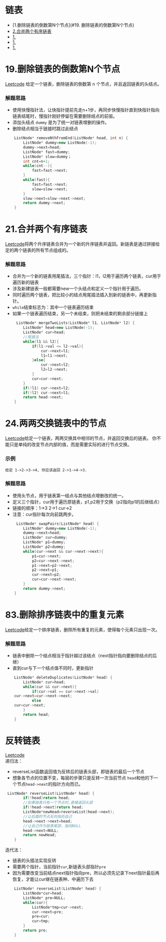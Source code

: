 链表  
=========
* [1.删除链表的倒数第N个节点](#19. 删除链表的倒数第N个节点)
* [2.合并两个有序链表](#21.合并两个有序链表)
* [1.]()
* [1.]()
* [1.]()

19.删除链表的倒数第N个节点
====================
[Leetcode](https://leetcode-cn.com/problems/remove-nth-node-from-end-of-list/)  给定一个链表，删除链表的倒数第 n 个节点，并且返回链表的头结点。
### 解题思路
* 使用快慢指针法，让快指针提前先走n+1步，再同步快慢指针直到快指针指向链表结尾时，慢指针刚好停留在需要删除结点的前驱。
* 添加头结点 `dummy` 是为了统一对链表增删的操作。
* 删除结点相当于链接时跳过此结点
```cpp
    ListNode* removeNthFromEnd(ListNode* head, int n) {
        ListNode* dummy=new ListNode(-1);
        dummy->next=head;
        ListNode* fast=dummy;
        ListNode* slow=dummy；
        int cnt=n+1;
        while(cnt--){
            fast=fast->next;
        }
        while(fast){
            fast=fast->next;
            slow=slow->next;
        }
        slow->next=slow->next->next;
        return dummy->next;
    }
```
21.合并两个有序链表
==============
[Leetcode](https://leetcode-cn.com/problems/merge-two-sorted-lists/)将两个升序链表合并为一个新的升序链表并返回。新链表是通过拼接给定的两个链表的所有节点组成的。
### 解题思路
* 合并为一个新的链表用尾插法，三个指针：l1，l2用于遍历两个链表，cur用于遍历新的链表
* 涉及新建链表一般都需要new一个头结点和定义一个指针用于遍历。
* 同时遍历两个链表，把比较小的结点用尾插法插入到新的链表中，再更新指针。
*  `while`结束标志为：其中一个链表遍历结束
* 如果一个链表遍历结束，另一个未结束，则把未结束的剩余部分链接上
```cpp
     ListNode* mergeTwoLists(ListNode* l1, ListNode* l2) {
        ListNode* head=new ListNode(-1);
        ListNode* cur=head;
        //尾插法
        while(l1 && l2){
            if(l1->val <= l2->val){
                cur->next=l1;
                l1=l1->next;
            }else{
                cur->next=l2;
                l2=l2->next;
            }
            cur=cur->next;
        }
        if(!l1) cur->next=l2;
        if(!l2) cur->next=l1;
        return head->next;
    }
```
24.两两交换链表中的节点
===============
[Leetcode](https://leetcode-cn.com/problems/swap-nodes-in-pairs/)给定一个链表，两两交换其中相邻的节点，并返回交换后的链表。
你不能只是单纯的改变节点内部的值，而是需要实际的进行节点交换。
### 示例
```
给定 1->2->3->4, 你应该返回 2->1->4->3.
```
### 解题思路
* 使用头节点，用于链表第一结点与其他结点增删改的统一。
* 定义三个指针，cur用于遍历原链表，p1,p2用于交换（p2指向p1的后继结点）
* 链接的顺序：1->3  2->1 cur->2
* 注意：cur指针每次向前跳两步。
```cpp
     ListNode* swapPairs(ListNode* head) {
        ListNode* dummy=new ListNode(-1);
        dummy->next=head;
        ListNode* cur=dummy;
        ListNode* p1=dummy;
        ListNode* p2=dummy;
        while(cur->next && cur->next->next){
            p1=cur->next;
            p2=cur->next->next;
            p1->next=p2->next;
            p2->next=p1;
            cur->next=p2;
            cur=cur->next->next;
        }
        return dummy->next;
    }
```



83.删除排序链表中的重复元素  
===========================    
[Leetcode](https://leetcode-cn.com/problems/remove-duplicates-from-sorted-list/)给定一个排序链表，删除所有重复的元素，使得每个元素只出现一次。
### 解题思路
*  链表中删除一个结点相当于指针越过该结点（next指针指向要删除结点的后继）
*  直到cur与下一个结点值不同时，更新指针
```cpp
    ListNode* deleteDuplicates(ListNode* head) {
        ListNode* cur=head;
        while(cur && cur->next){
            if(cur->val == cur->next->val) 
	cur->next=cur->next->next;
            else 
	cur=cur->next; 
        }
        return head;
    }
```


反转链表  
============
[Leetcode](https://leetcode-cn.com/problems/reverse-linked-list/)   
递归法：
* reverseList函数返回值为反转后的链表头部，即链表的最后一个节点
* 想象各节点的位置不变，每层的步骤只是反转一次当前节点 `head`和他的下一个节点`head->next`的指针方向而已。  
```cpp
 ListNode* reverseList(ListNode* head) {
        if(!head)return head;
        //如果链表只有一个节点时,直接返回头部
        if(!head->next)return head;
        ListNode*newHead=reverseList(head->next);
        //让后面的节点反向指向自己
        head->next->next=head;
        //让自己作为链表尾部，指向NULL
        head->next=NULL;
        return newHead;
    }
```
迭代法：
* 链表的头插法实现反转
* 需要两个指针，当前指针`cur`,新链表头部指针`pre`
* 因为需要改变当前结点next指针指向pre，所以必须先记录下next指针最后再恢复，才能让cur继在链表种、中遍历下去  
```cpp
    ListNode* reverseList(ListNode* head) {
        ListNode*cur=head;
        ListNode* pre=NULL;
        while(cur){
            ListNode*tmp=cur->next;
            cur->next=pre;
            pre=cur;
            cur=tmp;
        }
        return pre;
    }
```
